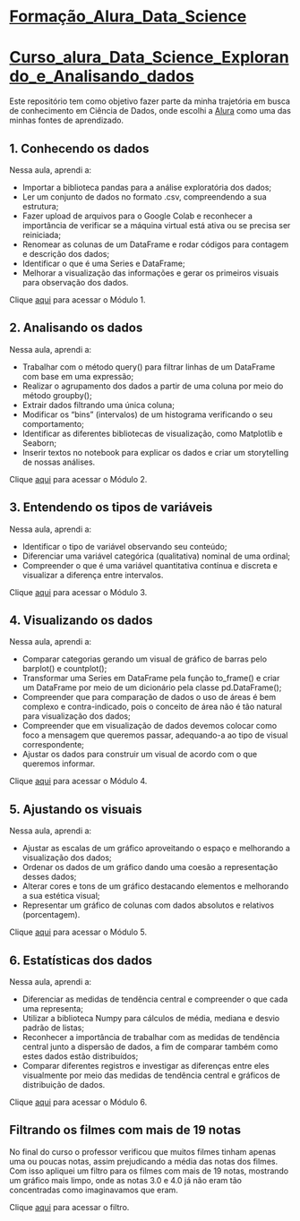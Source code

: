 # [Formação_Alura_Data_Science](https://cursos.alura.com.br/formacao-data-science)

# [Curso_alura_Data_Science_Explorando_e_Analisando_dados](https://cursos.alura.com.br/course/data-science-explorando-analisando-dados)

Este repositório tem como objetivo fazer parte da minha trajetória em busca de conhecimento em Ciência de Dados, onde escolhi a [Alura](https://www.alura.com.br/) como uma das minhas fontes de aprendizado.

## 1. Conhecendo os dados
Nessa aula, aprendi a:
 - Importar a biblioteca pandas para a análise exploratória dos dados;
 - Ler um conjunto de dados no formato .csv, compreendendo a sua estrutura;
 - Fazer upload de arquivos para o Google Colab e reconhecer a importância de verificar se a máquina virtual está ativa ou se precisa ser reiniciada;
 - Renomear as colunas de um DataFrame e rodar códigos para contagem e descrição dos dados;
 - Identificar o que é uma Series e DataFrame;
 - Melhorar a visualização das informações e gerar os primeiros visuais para observação dos dados.

Clique [aqui](./Modulos/01_Conhecendo_os_Dados.ipynb) para acessar o Módulo 1.

## 2. Analisando os dados
Nessa aula, aprendi a:
 - Trabalhar com o método query() para filtrar linhas de um DataFrame com base em uma expressão;
 - Realizar o agrupamento dos dados a partir de uma coluna por meio do método groupby();
 - Extrair dados filtrando uma única coluna;
 - Modificar os “bins” (intervalos) de um histograma verificando o seu comportamento;
 - Identificar as diferentes bibliotecas de visualização, como Matplotlib e Seaborn;
 - Inserir textos no notebook para explicar os dados e criar um storytelling de nossas análises.

Clique [aqui](./Modulos/02_Analisando_os_dados.ipynb) para acessar o Módulo 2.

## 3. Entendendo os tipos de variáveis
Nessa aula, aprendi a:
 - Identificar o tipo de variável observando seu conteúdo;
 - Diferenciar uma variável categórica (qualitativa) nominal de uma ordinal;
 - Compreender o que é uma variável quantitativa contínua e discreta e visualizar a diferença entre intervalos.

Clique [aqui](./Modulos/03_Entendendo_os_Tipos_de_Variaveis.ipynb) para acessar o Módulo 3.

## 4. Visualizando os dados
Nessa aula, aprendi a:
 - Comparar categorias gerando um visual de gráfico de barras pelo barplot() e countplot();
 - Transformar uma Series em DataFrame pela função to_frame() e criar um DataFrame por meio de um dicionário pela classe pd.DataFrame();
 - Compreender que para comparação de dados o uso de áreas é bem complexo e contra-indicado, pois o conceito de área não é tão natural para visualização dos dados;
 - Compreender que em visualização de dados devemos colocar como foco a mensagem que queremos passar, adequando-a ao tipo de visual correspondente;
 - Ajustar os dados para construir um visual de acordo com o que queremos informar.

Clique [aqui](./Modulos/04_Visualizando_os_dados.ipynb) para acessar o Módulo 4.

## 5. Ajustando os visuais
Nessa aula, aprendi a:
 - Ajustar as escalas de um gráfico aproveitando o espaço e melhorando a visualização dos dados;
 - Ordenar os dados de um gráfico dando uma coesão a representação desses dados;
 - Alterar cores e tons de um gráfico destacando elementos e melhorando a sua estética visual;
 - Representar um gráfico de colunas com dados absolutos e relativos (porcentagem).

Clique [aqui](./Modulos/05_Ajustando_os_Visuais.ipynb) para acessar o Módulo 5.

## 6. Estatísticas dos dados
Nessa aula, aprendi a:
 - Diferenciar as medidas de tendência central e compreender o que cada uma representa;
 - Utilizar a biblioteca Numpy para cálculos de média, mediana e desvio padrão de listas;
 - Reconhecer a importância de trabalhar com as medidas de tendência central junto a dispersão de dados, a fim de comparar também como estes dados estão distribuídos;
 - Comparar diferentes registros e investigar as diferenças entre eles visualmente por meio das medidas de tendência central e gráficos de distribuição de dados.

Clique [aqui](./Modulos/06_Estatística_dos_Dados.ipynb) para acessar o Módulo 6.

## Filtrando os filmes com mais de 19 notas

No final do curso o professor verificou que muitos filmes tinham apenas uma ou poucas notas, assim prejudicando a média das notas dos filmes. Com isso apliquei um filtro para os filmes com mais de 19 notas, mostrando um gráfico mais limpo, onde as notas 3.0 e 4.0 já não eram tão concentradas como imaginavamos que eram.

Clique [aqui](./Modulos/Filtrando_filmes_com_notas_maiores_que_19.ipynb) para acessar o filtro.